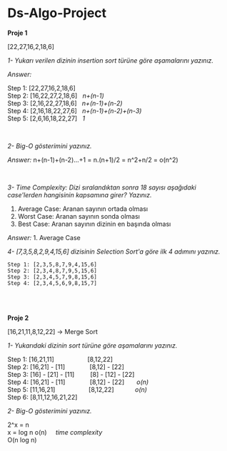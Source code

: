 # Ds-Algo-Project


**Proje 1**

[22,27,16,2,18,6]

*1- Yukarı verilen dizinin insertion sort türüne göre aşamalarını yazınız.*

 *Answer:*

   Step 1: [22,27,16,2,18,6] <br>
   Step 2: [16,22,27,2,18,6] &nbsp; *n+(n-1)* <br>
   Step 3: [2,16,22,27,18,6] &nbsp; *n+(n-1)+(n-2)*<br>
   Step 4: [2,16,18,22,27,6] &nbsp; *n+(n-1)+(n-2)+(n-3)*<br>
   Step 5: [2,6,16,18,22,27] &nbsp; *1* <br>

<br>


*2- Big-O gösterimini yazınız.*

*Answer:* n+(n-1)+(n-2)...+1 = n.(n+1)/2 = n^2+n/2 = o(n^2)


<br>

*3- Time Complexity: Dizi sıralandıktan sonra 18 sayısı aşağıdaki case'lerden hangisinin kapsamına girer? Yazınız.*

1. Average Case: Aranan sayının ortada olması
2. Worst Case: Aranan sayının sonda olması
3. Best Case: Aranan sayının dizinin en başında olması

*Answer:* 1. Average Case

*4- [7,3,5,8,2,9,4,15,6] dizisinin Selection Sort'a göre ilk 4 adımını yazınız.*

    Step 1: [2,3,5,8,7,9,4,15,6] 
    Step 2: [2,3,4,8,7,9,5,15,6] 
    Step 3: [2,3,4,5,7,9,8,15,6] 
    Step 4: [2,3,4,5,6,9,8,15,7] 

<br>
<br>

**Proje 2**

[16,21,11,8,12,22] -> Merge Sort

*1- Yukarıdaki dizinin sort türüne göre aşamalarını yazınız.*

Step 1: [16,21,11] &nbsp;&nbsp;&nbsp;&nbsp;&nbsp;&nbsp;&nbsp;&nbsp;&nbsp;&nbsp;&nbsp;&nbsp;&nbsp;&nbsp;&nbsp;&nbsp;&nbsp; [8,12,22] <br>
Step 2: [16,21] - [11] &nbsp;&nbsp;&nbsp;&nbsp;&nbsp;&nbsp;&nbsp;&nbsp;&nbsp;&nbsp;&nbsp;&nbsp; [8,12] - [22] <br>
Step 3: [16] - [21] - [11] &nbsp;&nbsp;&nbsp;&nbsp;&nbsp;&nbsp;&nbsp; [8] - [12] - [22] <br>
Step 4: [16,21] - [11] &nbsp;&nbsp;&nbsp;&nbsp;&nbsp;&nbsp;&nbsp;&nbsp;&nbsp;&nbsp;&nbsp;&nbsp; [8,12] - [22] &nbsp;&nbsp;&nbsp;&nbsp;&nbsp; *o(n)* <br>
Step 5: [11,16,21] &nbsp;&nbsp;&nbsp;&nbsp;&nbsp;&nbsp;&nbsp;&nbsp;&nbsp;&nbsp;&nbsp;&nbsp;&nbsp;&nbsp;&nbsp;&nbsp;&nbsp; [8,12,22] &nbsp;&nbsp;&nbsp;&nbsp;&nbsp;&nbsp;&nbsp;&nbsp;&nbsp;&nbsp; *o(n)* <br>
Step 6: [8,11,12,16,21,22]
<br>

*2- Big-O gösterimini yazınız.*

2^x = n <br>
x = log n
o(n) &nbsp;&nbsp;&nbsp; *time complexity* <br>
O(n log n)

